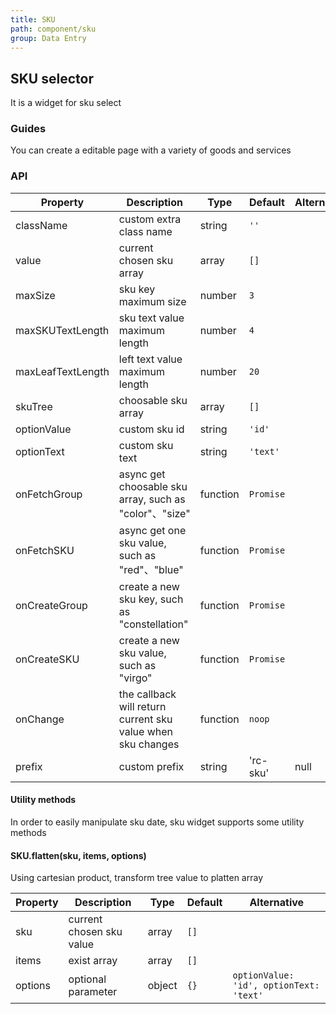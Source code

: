 ```yaml
---
title: SKU
path: component/sku
group: Data Entry
---
```


## SKU selector

It is a widget for sku select 

### Guides

You can create a editable page with a variety of goods and services


### API

| Property | Description | Type | Default | Alternative |
|------|------|------|--------|--------|
| className | custom extra class name | string | `''` |  |
| value | current chosen sku array | array | `[]` |  |
| maxSize | sku key maximum size | number | `3` |  |
| maxSKUTextLength | sku text value maximum length | number | `4` |  |
| maxLeafTextLength | left text value maximum length | number | `20` |  |
| skuTree | choosable sku array | array | `[]` |  |
| optionValue | custom sku id  | string | `'id'` |  |
| optionText | custom sku text | string | `'text'` |  |
| onFetchGroup | async get choosable sku array, such as "color"、"size" | function | `Promise` |  |
| onFetchSKU | async get one sku value, such as "red"、"blue" | function | `Promise` |  |
| onCreateGroup | create a new sku key, such as "constellation" | function | `Promise` |  |
| onCreateSKU | create a new sku value, such as "virgo"  | function | `Promise` |  |
| onChange | the callback will return current sku value when sku changes | function | `noop` |  |
| prefix | custom prefix | string | 'rc-sku' | null |

#### Utility methods

In order to easily manipulate sku date, sku widget supports some utility methods

#### SKU.flatten(sku, items, options)

Using cartesian product, transform tree value to platten array

| Property | Description | Type | Default | Alternative |
|------|------|------|--------|--------|
| sku | current chosen sku value | array | `[]` |  |
| items | exist array | array | `[]` |  |
| options | optional parameter | object | `{}` | `optionValue: 'id', optionText: 'text'` |
